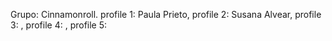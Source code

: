 Grupo: Cinnamonroll. 
profile 1: Paula Prieto, 
profile 2: Susana Alvear, 
profile 3: , 
profile 4: , 
profile 5: 


